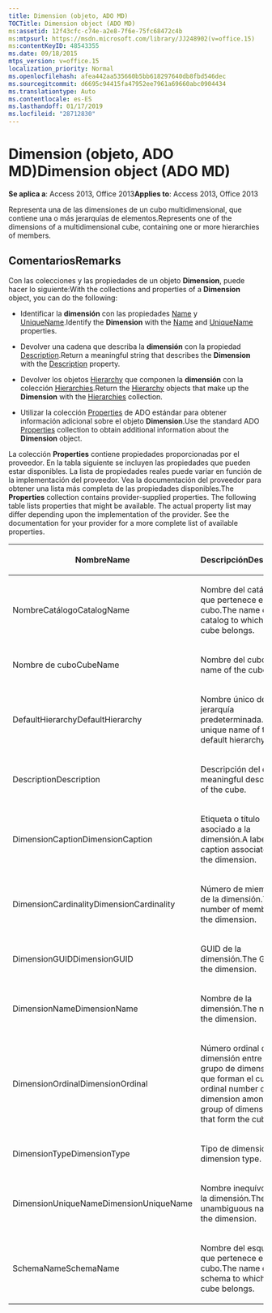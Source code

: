 ```yaml
---
title: Dimension (objeto, ADO MD)
TOCTitle: Dimension object (ADO MD)
ms:assetid: 12f43cfc-c74e-a2e8-7f6e-75fc68472c4b
ms:mtpsurl: https://msdn.microsoft.com/library/JJ248902(v=office.15)
ms:contentKeyID: 48543355
ms.date: 09/18/2015
mtps_version: v=office.15
localization_priority: Normal
ms.openlocfilehash: afea442aa535660b5bb618297640db8fbd546dec
ms.sourcegitcommit: d6695c94415fa47952ee7961a69660abc0904434
ms.translationtype: Auto
ms.contentlocale: es-ES
ms.lasthandoff: 01/17/2019
ms.locfileid: "28712830"
---
```

# <a name="dimension-object-ado-md"></a><span data-ttu-id="1b709-102">Dimension (objeto, ADO MD)</span><span class="sxs-lookup"><span data-stu-id="1b709-102">Dimension object (ADO MD)</span></span>


<span data-ttu-id="1b709-103">**Se aplica a**: Access 2013, Office 2013</span><span class="sxs-lookup"><span data-stu-id="1b709-103">**Applies to**: Access 2013, Office 2013</span></span>

<span data-ttu-id="1b709-104">Representa una de las dimensiones de un cubo multidimensional, que contiene una o más jerarquías de elementos.</span><span class="sxs-lookup"><span data-stu-id="1b709-104">Represents one of the dimensions of a multidimensional cube, containing one or more hierarchies of members.</span></span>

## <a name="remarks"></a><span data-ttu-id="1b709-105">Comentarios</span><span class="sxs-lookup"><span data-stu-id="1b709-105">Remarks</span></span>

<span data-ttu-id="1b709-106">Con las colecciones y las propiedades de un objeto **Dimension**, puede hacer lo siguiente:</span><span class="sxs-lookup"><span data-stu-id="1b709-106">With the collections and properties of a **Dimension** object, you can do the following:</span></span>

  - <span data-ttu-id="1b709-107">Identificar la **dimensión** con las propiedades [Name](name-property-ado-md.md) y [UniqueName](uniquename-property-ado-md.md).</span><span class="sxs-lookup"><span data-stu-id="1b709-107">Identify the **Dimension** with the [Name](name-property-ado-md.md) and [UniqueName](uniquename-property-ado-md.md) properties.</span></span>

  - <span data-ttu-id="1b709-108">Devolver una cadena que describa la **dimensión** con la propiedad [Description](description-property-ado-md.md).</span><span class="sxs-lookup"><span data-stu-id="1b709-108">Return a meaningful string that describes the **Dimension** with the [Description](description-property-ado-md.md) property.</span></span>

  - <span data-ttu-id="1b709-109">Devolver los objetos [Hierarchy](hierarchy-object-ado-md.md) que componen la **dimensión** con la colección [Hierarchies](hierarchies-collection-ado-md.md).</span><span class="sxs-lookup"><span data-stu-id="1b709-109">Return the [Hierarchy](hierarchy-object-ado-md.md) objects that make up the **Dimension** with the [Hierarchies](hierarchies-collection-ado-md.md) collection.</span></span>

  - <span data-ttu-id="1b709-110">Utilizar la colección [Properties](properties-collection-ado.md) de ADO estándar para obtener información adicional sobre el objeto **Dimension**.</span><span class="sxs-lookup"><span data-stu-id="1b709-110">Use the standard ADO [Properties](properties-collection-ado.md) collection to obtain additional information about the **Dimension** object.</span></span>

<span data-ttu-id="1b709-p101">La colección **Properties** contiene propiedades proporcionadas por el proveedor. En la tabla siguiente se incluyen las propiedades que pueden estar disponibles. La lista de propiedades reales puede variar en función de la implementación del proveedor. Vea la documentación del proveedor para obtener una lista más completa de las propiedades disponibles.</span><span class="sxs-lookup"><span data-stu-id="1b709-p101">The **Properties** collection contains provider-supplied properties. The following table lists properties that might be available. The actual property list may differ depending upon the implementation of the provider. See the documentation for your provider for a more complete list of available properties.</span></span>

<table>
<colgroup>
<col style="width: 50%" />
<col style="width: 50%" />
</colgroup>
<thead>
<tr class="header">
<th><p><span data-ttu-id="1b709-115">Nombre</span><span class="sxs-lookup"><span data-stu-id="1b709-115">Name</span></span></p></th>
<th><p><span data-ttu-id="1b709-116">Descripción</span><span class="sxs-lookup"><span data-stu-id="1b709-116">Description</span></span></p></th>
</tr>
</thead>
<tbody>
<tr class="odd">
<td><p><span data-ttu-id="1b709-117">NombreCatálogo</span><span class="sxs-lookup"><span data-stu-id="1b709-117">CatalogName</span></span></p></td>
<td><p><span data-ttu-id="1b709-118">Nombre del catálogo al que pertenece el cubo.</span><span class="sxs-lookup"><span data-stu-id="1b709-118">The name of the catalog to which this cube belongs.</span></span></p></td>
</tr>
<tr class="even">
<td><p><span data-ttu-id="1b709-119">Nombre de cubo</span><span class="sxs-lookup"><span data-stu-id="1b709-119">CubeName</span></span></p></td>
<td><p><span data-ttu-id="1b709-120">Nombre del cubo.</span><span class="sxs-lookup"><span data-stu-id="1b709-120">The name of the cube.</span></span></p></td>
</tr>
<tr class="odd">
<td><p><span data-ttu-id="1b709-121">DefaultHierarchy</span><span class="sxs-lookup"><span data-stu-id="1b709-121">DefaultHierarchy</span></span></p></td>
<td><p><span data-ttu-id="1b709-122">Nombre único de la jerarquía predeterminada.</span><span class="sxs-lookup"><span data-stu-id="1b709-122">The unique name of the default hierarchy.</span></span></p></td>
</tr>
<tr class="even">
<td><p><span data-ttu-id="1b709-123">Description</span><span class="sxs-lookup"><span data-stu-id="1b709-123">Description</span></span></p></td>
<td><p><span data-ttu-id="1b709-124">Descripción del cubo.</span><span class="sxs-lookup"><span data-stu-id="1b709-124">A meaningful description of the cube.</span></span></p></td>
</tr>
<tr class="odd">
<td><p><span data-ttu-id="1b709-125">DimensionCaption</span><span class="sxs-lookup"><span data-stu-id="1b709-125">DimensionCaption</span></span></p></td>
<td><p><span data-ttu-id="1b709-126">Etiqueta o título asociado a la dimensión.</span><span class="sxs-lookup"><span data-stu-id="1b709-126">A label or caption associated with the dimension.</span></span></p></td>
</tr>
<tr class="even">
<td><p><span data-ttu-id="1b709-127">DimensionCardinality</span><span class="sxs-lookup"><span data-stu-id="1b709-127">DimensionCardinality</span></span></p></td>
<td><p><span data-ttu-id="1b709-128">Número de miembros de la dimensión.</span><span class="sxs-lookup"><span data-stu-id="1b709-128">The number of members in the dimension.</span></span></p></td>
</tr>
<tr class="odd">
<td><p><span data-ttu-id="1b709-129">DimensionGUID</span><span class="sxs-lookup"><span data-stu-id="1b709-129">DimensionGUID</span></span></p></td>
<td><p><span data-ttu-id="1b709-130">GUID de la dimensión.</span><span class="sxs-lookup"><span data-stu-id="1b709-130">The GUID of the dimension.</span></span></p></td>
</tr>
<tr class="even">
<td><p><span data-ttu-id="1b709-131">DimensionName</span><span class="sxs-lookup"><span data-stu-id="1b709-131">DimensionName</span></span></p></td>
<td><p><span data-ttu-id="1b709-132">Nombre de la dimensión.</span><span class="sxs-lookup"><span data-stu-id="1b709-132">The name of the dimension.</span></span></p></td>
</tr>
<tr class="odd">
<td><p><span data-ttu-id="1b709-133">DimensionOrdinal</span><span class="sxs-lookup"><span data-stu-id="1b709-133">DimensionOrdinal</span></span></p></td>
<td><p><span data-ttu-id="1b709-134">Número ordinal de la dimensión entre el grupo de dimensiones que forman el cubo.</span><span class="sxs-lookup"><span data-stu-id="1b709-134">The ordinal number of the dimension among the group of dimensions that form the cube.</span></span></p></td>
</tr>
<tr class="even">
<td><p><span data-ttu-id="1b709-135">DimensionType</span><span class="sxs-lookup"><span data-stu-id="1b709-135">DimensionType</span></span></p></td>
<td><p><span data-ttu-id="1b709-136">Tipo de dimensión.</span><span class="sxs-lookup"><span data-stu-id="1b709-136">The dimension type.</span></span></p></td>
</tr>
<tr class="odd">
<td><p><span data-ttu-id="1b709-137">DimensionUniqueName</span><span class="sxs-lookup"><span data-stu-id="1b709-137">DimensionUniqueName</span></span></p></td>
<td><p><span data-ttu-id="1b709-138">Nombre inequívoco de la dimensión.</span><span class="sxs-lookup"><span data-stu-id="1b709-138">The unambiguous name of the dimension.</span></span></p></td>
</tr>
<tr class="even">
<td><p><span data-ttu-id="1b709-139">SchemaName</span><span class="sxs-lookup"><span data-stu-id="1b709-139">SchemaName</span></span></p></td>
<td><p><span data-ttu-id="1b709-140">Nombre del esquema al que pertenece el cubo.</span><span class="sxs-lookup"><span data-stu-id="1b709-140">The name of the schema to which this cube belongs.</span></span></p></td>
</tr>
</tbody>
</table>

